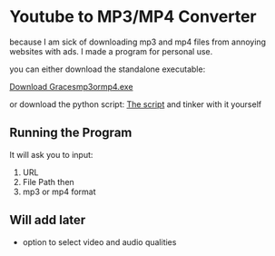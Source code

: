 # Youtube to MP3/MP4 Converter

because I am sick of downloading mp3 and mp4 files from annoying websites with ads. I made a program for personal use. 

you can either download the standalone executable:

[Download Gracesmp3ormp4.exe](https://github.com/Clarkson1415/Youtube_To_mp3_or_mp4/raw/main/dist/GracesYoutubeToMp3Or4.exe)


or download the python script: [The script](main.py) and tinker with it yourself

## Running the Program
It will ask you to input:
1. URL
2. File Path then
3. mp3 or mp4 format


## Will add later
- option to select video and audio qualities
